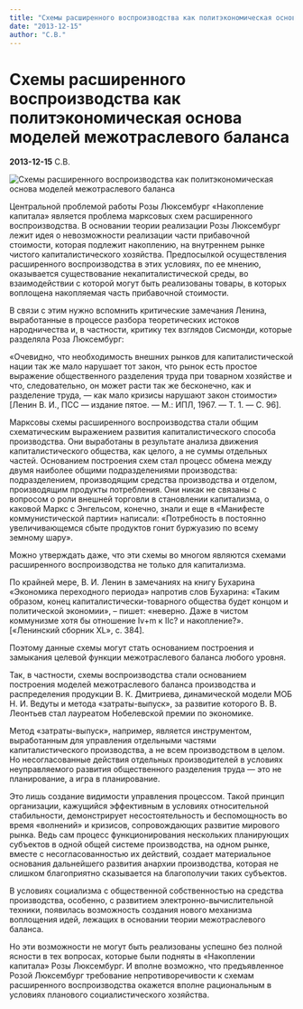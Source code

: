```yaml
---
title: "Схемы расширенного воспроизводства как политэкономическая основа моделей межотраслевого баланса"
date: "2013-12-15"
author: "С.В."
---
```


# Схемы расширенного воспроизводства как политэкономическая основа моделей межотраслевого баланса

**2013-12-15** С.В.

![Схемы расширенного воспроизводства как политэкономическая основа моделей межотраслевого баланса](http://komsomolua.org/image/image-5520-w400-v1.png)

Центральной проблемой работы Розы Люксембург «Накопление капитала» является проблема марксовых схем расширенного воспроизводства. В основании теории реализации Розы Люксембург лежит идея о невозможности реализации части прибавочной стоимости, которая подлежит накоплению, на внутреннем рынке чистого капиталистического хозяйства. Предпосылкой осуществления расширенного воспроизводства в этих условиях, по ее мнению, оказывается существование некапиталистической среды, во взаимодействии с которой могут быть реализованы товары, в которых воплощена накопляемая часть прибавочной стоимости.

В связи с этим нужно вспомнить критические замечания Ленина, выработанные в процессе разбора теоретических истоков народничества и, в частности, критику тех взглядов Сисмонди, которые разделяла Роза Люксембург:

«Очевидно, что необходимость внешних рынков для капиталистической нации так же мало нарушает тот закон, что рынок есть простое выражение общественного разделения труда при товарном хозяйстве и что, следовательно, он может расти так же бесконечно, как и разделение труда, — как мало кризисы нарушают закон стоимости» [Ленин В. И., ПСС — издание пятое. — М.: ИПЛ, 1967. — Т. 1. — С. 96].

Марксовы схемы расширенного воспроизводства стали общим схематическим выражением развития капиталистического способа производства. Они выработаны в результате анализа движения капиталистического общества, как целого, а не суммы отдельных частей. Основанием построения схем стал процесс обмена между двумя наиболее общими подразделениями производства: подразделением, производящим средства производства и отделом, производящим продукты потребления. Они никак не связаны с вопросом о роли внешней торговли в становлении капитализма, о каковой Маркс с Энгельсом, конечно, знали и еще в «Манифесте коммунистической партии» написали: «Потребность в постоянно увеличивающемся сбыте продуктов гонит буржуазию по всему земному шару».

Можно утверждать даже, что эти схемы во многом являются схемами расширенного воспроизводства не только для капитализма.

По крайней мере, В. И. Ленин в замечаниях на книгу Бухарина «Экономика переходного периода» напротив слов Бухарина: «Таким образом, конец капиталистически-товарного общества будет концом и политической экономии», – пишет: «неверно. Даже в чистом коммунизме хотя бы отношение Iv+m к IIc? и накопление?». [«Ленинский сборник XL», с. 384].

Поэтому данные схемы могут стать основанием построения и замыкания целевой функции межотраслевого баланса любого уровня.

Так, в частности, схемы воспроизводства стали основанием построения моделей межотраслевого баланса производства и распределения продукции В. К. Дмитриева, динамической модели МОБ Н. И. Ведуты и метода «затраты-выпуск», за развитие которого В. В. Леонтьев стал лауреатом Нобелевской премии по экономике.

Метод «затраты-выпуск», например, является инструментом, выработанным для управления отдельными частями капиталистического производства, а не всем производством в целом. Но несогласованные действия отдельных производителей в условиях неуправляемого развития общественного разделения труда — это не планирование, а игра в планирование.

Это лишь создание видимости управления процессом. Такой принцип организации, кажущийся эффективным в условиях относительной стабильности, демонстрирует несостоятельность и беспомощность во время «волнений» и кризисов, сопровождающих развитие мирового рынка. Ведь сам процесс функционирования нескольких планирующих субъектов в одной общей системе производства, на одном рынке, вместе с несогласованностью их действий, создает материальное основания дальнейшего развития анархии производства, которая не слишком благоприятно сказывается на благополучии таких субъектов.

В условиях социализма с общественной собственностью на средства производства, особенно, с развитием электронно-вычислительной техники, появилась возможность создания нового механизма воплощения идей, лежащих в основании теории межотраслевого баланса.

Но эти возможности не могут быть реализованы успешно без полной ясности в тех вопросах, которые были подняты в «Накоплении капитала» Розы Люксембург. И вполне возможно, что предъявленное Розой Люксембург требование непротиворечивости к схемам расширенного воспроизводства окажется вполне рациональным в условиях планового социалистического хозяйства.